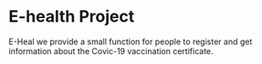 # E-health Project

E-Heal we provide a small function for people to register and get information about the Covic-19 vaccination certificate.